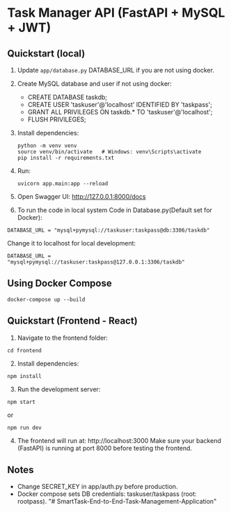 # Task Manager API (FastAPI + MySQL + JWT)

## Quickstart (local)
1. Update `app/database.py` DATABASE_URL if you are not using docker.
2. Create MySQL database and user if not using docker:
   - CREATE DATABASE taskdb;
   - CREATE USER 'taskuser'@'localhost' IDENTIFIED BY 'taskpass';
   - GRANT ALL PRIVILEGES ON taskdb.* TO 'taskuser'@'localhost';
   - FLUSH PRIVILEGES;
3. Install dependencies:
   ```
   python -m venv venv
   source venv/bin/activate   # Windows: venv\Scripts\activate
   pip install -r requirements.txt
   ```
4. Run:
   ```
   uvicorn app.main:app --reload
   ```
5. Open Swagger UI: http://127.0.0.1:8000/docs

6. To run the code in local system
   Code in Database.py(Default set for Docker):
```
DATABASE_URL = "mysql+pymysql://taskuser:taskpass@db:3306/taskdb"
```
   Change it to localhost for local development:
```
DATABASE_URL = "mysql+pymysql://taskuser:taskpass@127.0.0.1:3306/taskdb"
```
## Using Docker Compose
```
docker-compose up --build
```
## Quickstart (Frontend - React)
1. Navigate to the frontend folder:
```
cd frontend
```
2. Install dependencies:
```
npm install
```
3. Run the development server:
```
npm start
```
or
```
npm run dev
```
4. The frontend will run at: http://localhost:3000
Make sure your backend (FastAPI) is running at port 8000 before testing the frontend.

## Notes
- Change SECRET_KEY in app/auth.py before production.
- Docker compose sets DB credentials: taskuser/taskpass (root: rootpass).
"# SmartTask-End-to-End-Task-Management-Application" 
